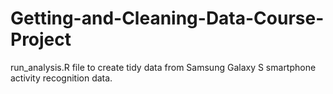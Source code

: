 # Getting-and-Cleaning-Data-Course-Project
run_analysis.R file to create tidy data from Samsung Galaxy S smartphone activity recognition data.
